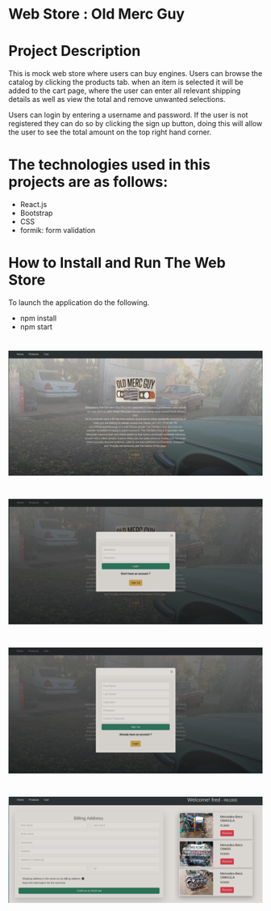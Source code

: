 # **Web Store : Old Merc Guy**

# **Project Description**

This is mock web store where users can buy engines.
Users can browse the catalog by clicking the products tab.
when an item is selected it will be added to the cart page, where the user can enter all relevant shipping details as well as view the  total and remove unwanted selections.

Users can login by entering a username and password. If the user is not registered they can do so by clicking the sign up button,
doing this will allow the user to see the total amount on the top right hand corner.


# The technologies used in this projects are as follows:
* React.js
* Bootstrap
* CSS
* formik: form validation

# **How to Install and Run The Web Store**

To launch the application do the following.

* npm install
* npm start
# ![Alt text](Old_MercGuy.png)
# ![Alt text](Old_MercGuyLogin.png)
# ![Alt text](Old_MercGuySignUp.png)
# ![Alt text](Old_MercGuyR.png)

